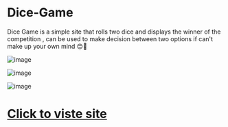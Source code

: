 # Dice-Game

Dice Game is a simple site that rolls two dice and displays the winner of the competition , can be used to make decision between two options if can't make up your own mind 😊🌠

![image](https://user-images.githubusercontent.com/99864714/183159930-35d53498-7184-45ee-a0bf-95654c1c3ec4.png)


![image](https://user-images.githubusercontent.com/99864714/183159958-3df3d12e-76f6-4020-9b6e-210244b7ed1a.png)

![image](https://user-images.githubusercontent.com/99864714/183159998-85c44782-d42e-40a5-9521-9a5d1434107c.png)

# <a href="https://surya-bbas.github.io/Dice-Game/"> Click to viste site </a>
